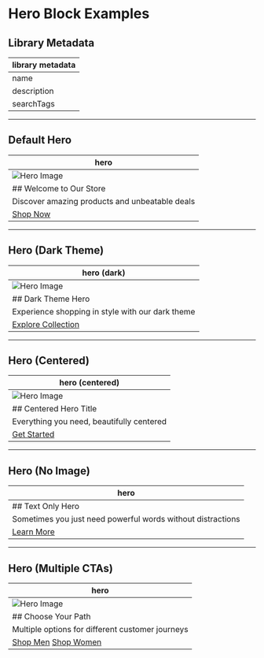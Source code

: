 # Hero Block Examples

## Library Metadata
| library metadata |
|------------------|
| name | Hero Banner |
| description | Main page banner with image, title, text and call-to-action button |
| searchTags | banner, header, main, landing, hero |

---

## Default Hero
| hero |
|------|
| ![Hero Image](https://via.placeholder.com/1200x600) |
| ## Welcome to Our Store |
| Discover amazing products and unbeatable deals |
| [Shop Now](/) |

---

## Hero (Dark Theme)
| hero (dark) |
|-------------|
| ![Hero Image](https://via.placeholder.com/1200x600) |
| ## Dark Theme Hero |
| Experience shopping in style with our dark theme |
| [Explore Collection](/) |

---

## Hero (Centered)
| hero (centered) |
|-----------------|
| ![Hero Image](https://via.placeholder.com/1200x600) |
| ## Centered Hero Title |
| Everything you need, beautifully centered |
| [Get Started](/) |

---

## Hero (No Image)
| hero |
|------|
| ## Text Only Hero |
| Sometimes you just need powerful words without distractions |
| [Learn More](/) |

---

## Hero (Multiple CTAs)
| hero |
|------|
| ![Hero Image](https://via.placeholder.com/1200x600) |
| ## Choose Your Path |
| Multiple options for different customer journeys |
| [Shop Men](/) [Shop Women](/) |